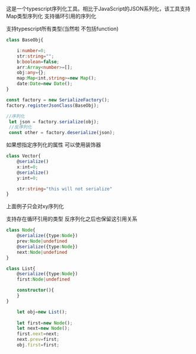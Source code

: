 
这是一个typescript序列化工具。相比于JavaScript的JSON系列化，该工具支持Map类型序列化 支持循环引用的序列化

支持typescript所有类型(当然啦 不包括function)
```typescript
class BaseObj{

    i:number=0;
    str:string="";
    b:boolean=false;
    arr:Array<number>=[];
    obj:any={};
    map:Map<int,string>=new Map();
    date:Date=new Date();
}

const factory = new SerializeFactory();
factory.registerJsonClass(BaseObj);

//序列化
 let json = factory.serialize(obj);
 //反序列化
 const other = factory.deserialize(json);
```

如果想指定序列化的属性 可以使用装饰器
```typescript
class Vector{
    @serialize()
    x:int=0;
    @serialize()
    y:int=0;

    str:string="this will not serialize" 
}
```
上面例子只会对xy序列化

支持存在循环引用的类型 反序列化之后也保留这引用关系
```typescript
class Node{
    @serialize({type:Node})
    prev:Node|undefined
    @serialize({type:Node})
    next:Node|undefined
}

class List{
    @serialize({type:Node})
    first:Node|undefined

    constructor(){
    }
}

    let obj=new List();
    
    let first=new Node();
    let next=new Node();
    first.next=next;
    next.prev=first;
    obj.first=first;
```
